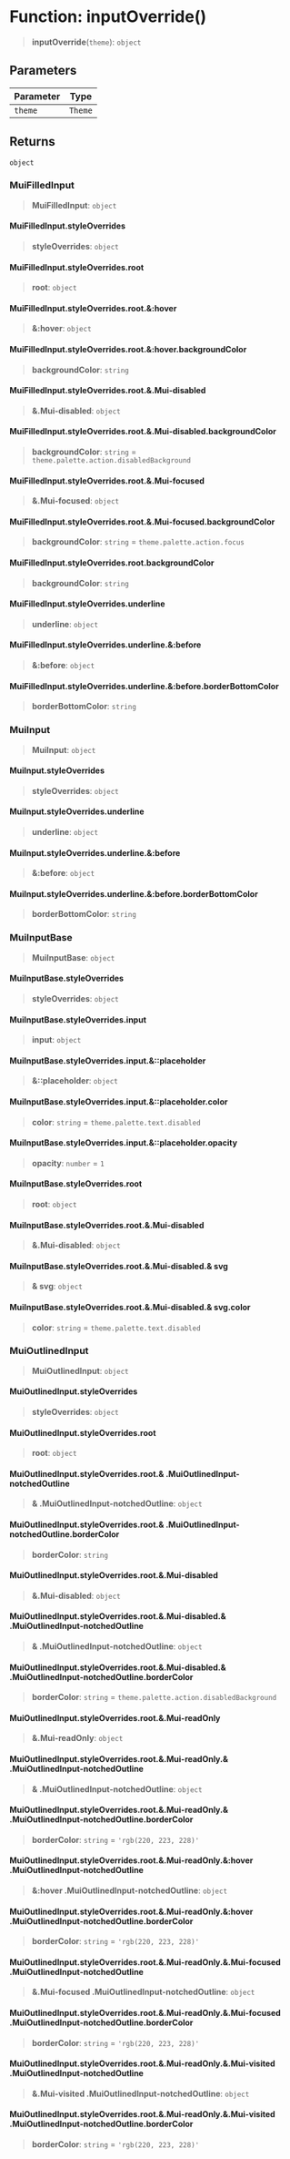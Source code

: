 # Function: inputOverride()

> **inputOverride**(`theme`): `object`

## Parameters

| Parameter | Type |
| ------ | ------ |
| `theme` | `Theme` |

## Returns

`object`

### MuiFilledInput

> **MuiFilledInput**: `object`

#### MuiFilledInput.styleOverrides

> **styleOverrides**: `object`

#### MuiFilledInput.styleOverrides.root

> **root**: `object`

#### MuiFilledInput.styleOverrides.root.&:hover

> **&:hover**: `object`

#### MuiFilledInput.styleOverrides.root.&:hover.backgroundColor

> **backgroundColor**: `string`

#### MuiFilledInput.styleOverrides.root.&.Mui-disabled

> **&.Mui-disabled**: `object`

#### MuiFilledInput.styleOverrides.root.&.Mui-disabled.backgroundColor

> **backgroundColor**: `string` = `theme.palette.action.disabledBackground`

#### MuiFilledInput.styleOverrides.root.&.Mui-focused

> **&.Mui-focused**: `object`

#### MuiFilledInput.styleOverrides.root.&.Mui-focused.backgroundColor

> **backgroundColor**: `string` = `theme.palette.action.focus`

#### MuiFilledInput.styleOverrides.root.backgroundColor

> **backgroundColor**: `string`

#### MuiFilledInput.styleOverrides.underline

> **underline**: `object`

#### MuiFilledInput.styleOverrides.underline.&:before

> **&:before**: `object`

#### MuiFilledInput.styleOverrides.underline.&:before.borderBottomColor

> **borderBottomColor**: `string`

### MuiInput

> **MuiInput**: `object`

#### MuiInput.styleOverrides

> **styleOverrides**: `object`

#### MuiInput.styleOverrides.underline

> **underline**: `object`

#### MuiInput.styleOverrides.underline.&:before

> **&:before**: `object`

#### MuiInput.styleOverrides.underline.&:before.borderBottomColor

> **borderBottomColor**: `string`

### MuiInputBase

> **MuiInputBase**: `object`

#### MuiInputBase.styleOverrides

> **styleOverrides**: `object`

#### MuiInputBase.styleOverrides.input

> **input**: `object`

#### MuiInputBase.styleOverrides.input.&::placeholder

> **&::placeholder**: `object`

#### MuiInputBase.styleOverrides.input.&::placeholder.color

> **color**: `string` = `theme.palette.text.disabled`

#### MuiInputBase.styleOverrides.input.&::placeholder.opacity

> **opacity**: `number` = `1`

#### MuiInputBase.styleOverrides.root

> **root**: `object`

#### MuiInputBase.styleOverrides.root.&.Mui-disabled

> **&.Mui-disabled**: `object`

#### MuiInputBase.styleOverrides.root.&.Mui-disabled.& svg

> **& svg**: `object`

#### MuiInputBase.styleOverrides.root.&.Mui-disabled.& svg.color

> **color**: `string` = `theme.palette.text.disabled`

### MuiOutlinedInput

> **MuiOutlinedInput**: `object`

#### MuiOutlinedInput.styleOverrides

> **styleOverrides**: `object`

#### MuiOutlinedInput.styleOverrides.root

> **root**: `object`

#### MuiOutlinedInput.styleOverrides.root.& .MuiOutlinedInput-notchedOutline

> **& .MuiOutlinedInput-notchedOutline**: `object`

#### MuiOutlinedInput.styleOverrides.root.& .MuiOutlinedInput-notchedOutline.borderColor

> **borderColor**: `string`

#### MuiOutlinedInput.styleOverrides.root.&.Mui-disabled

> **&.Mui-disabled**: `object`

#### MuiOutlinedInput.styleOverrides.root.&.Mui-disabled.& .MuiOutlinedInput-notchedOutline

> **& .MuiOutlinedInput-notchedOutline**: `object`

#### MuiOutlinedInput.styleOverrides.root.&.Mui-disabled.& .MuiOutlinedInput-notchedOutline.borderColor

> **borderColor**: `string` = `theme.palette.action.disabledBackground`

#### MuiOutlinedInput.styleOverrides.root.&.Mui-readOnly

> **&.Mui-readOnly**: `object`

#### MuiOutlinedInput.styleOverrides.root.&.Mui-readOnly.& .MuiOutlinedInput-notchedOutline

> **& .MuiOutlinedInput-notchedOutline**: `object`

#### MuiOutlinedInput.styleOverrides.root.&.Mui-readOnly.& .MuiOutlinedInput-notchedOutline.borderColor

> **borderColor**: `string` = `'rgb(220, 223, 228)'`

#### MuiOutlinedInput.styleOverrides.root.&.Mui-readOnly.&:hover .MuiOutlinedInput-notchedOutline

> **&:hover .MuiOutlinedInput-notchedOutline**: `object`

#### MuiOutlinedInput.styleOverrides.root.&.Mui-readOnly.&:hover .MuiOutlinedInput-notchedOutline.borderColor

> **borderColor**: `string` = `'rgb(220, 223, 228)'`

#### MuiOutlinedInput.styleOverrides.root.&.Mui-readOnly.&.Mui-focused .MuiOutlinedInput-notchedOutline

> **&.Mui-focused .MuiOutlinedInput-notchedOutline**: `object`

#### MuiOutlinedInput.styleOverrides.root.&.Mui-readOnly.&.Mui-focused .MuiOutlinedInput-notchedOutline.borderColor

> **borderColor**: `string` = `'rgb(220, 223, 228)'`

#### MuiOutlinedInput.styleOverrides.root.&.Mui-readOnly.&.Mui-visited .MuiOutlinedInput-notchedOutline

> **&.Mui-visited .MuiOutlinedInput-notchedOutline**: `object`

#### MuiOutlinedInput.styleOverrides.root.&.Mui-readOnly.&.Mui-visited .MuiOutlinedInput-notchedOutline.borderColor

> **borderColor**: `string` = `'rgb(220, 223, 228)'`
